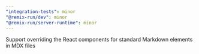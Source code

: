 ```yaml
---
"integration-tests": minor
"@remix-run/dev": minor
"@remix-run/server-runtime": minor
---
```


Support overriding the React components for standard Markdown elements in MDX files
